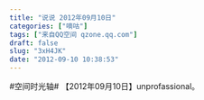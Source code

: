 ```yaml
---
title: "说说 2012年09月10日"
categories: ["嘀咕"]
tags: ["来自QQ空间 qzone.qq.com"]
draft: false
slug: "3xH4JK"
date: "2012-09-10 10:38:53"
---
```


#空间时光轴# 【2012年09月10日】unprofassional。
